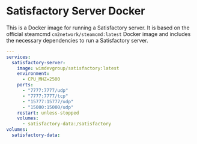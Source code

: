 # Satisfactory Server Docker

This is a Docker image for running a Satisfactory server. It is based on the official steamcmd `cm2network/steamcmd:latest` Docker image and includes the necessary dependencies to run a Satisfactory server.

```yaml
---
services:
  satisfactory-server:
    image: wimdevgroup/satisfactory:latest
    environment:
      - CPU_MHZ=2500
    ports:
      - "7777:7777/udp"
      - "7777:7777/tcp"
      - "15777:15777/udp"
      - "15000:15000/udp"
    restart: unless-stopped
    volumes:
      - satisfactory-data:/satisfactory
volumes:
  satisfactory-data:
```
